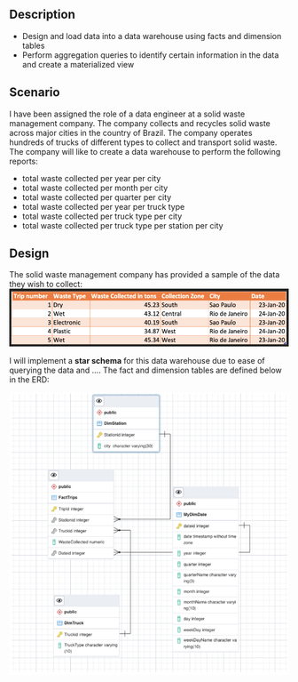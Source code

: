 ## Description 
* Design and load data into a data warehouse using facts and dimension tables
* Perform aggregation queries to identify certain information in the data and create a materialized view 

## Scenario 
I have been assigned the role of a data engineer at a solid waste management company. The company collects and recycles solid waste across major cities in the country of Brazil. The company operates hundreds of trucks of different types to collect and transport solid waste. The company will like to create a data warehouse to perform the following reports:

* total waste collected per year per city
* total waste collected per month per city
* total waste collected per quarter per city
* total waste collected per year per truck type
* total waste collected per truck type per city
* total waste collected per truck type per station per city


## Design
The solid waste management company has provided a sample of the data they wish to collect:
![SampleData](sampleData.png)




I will implement a **star schema** for this data warehouse due to ease of querying the data and .... The fact and dimension tables are defined below in the ERD: 

![ERD](wasteERD.png)

